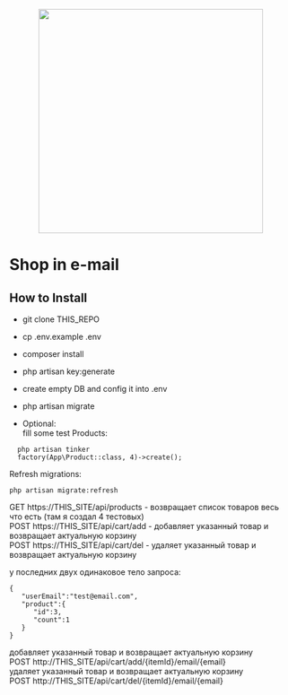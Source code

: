 <p align="center"><img src="https://res.cloudinary.com/dtfbvvkyp/image/upload/v1566331377/laravel-logolockup-cmyk-red.svg" width="400"></p>

# Shop in e-mail

## How to Install

- git clone THIS_REPO
- cp .env.example .env
- composer install
- php artisan key:generate
- create empty DB and config it into .env
- php artisan migrate


  
- Optional:  
    fill some test Products:
```
  php artisan tinker  
  factory(App\Product::class, 4)->create();  
```


Refresh migrations:
```
php artisan migrate:refresh
```



GET https://THIS_SITE/api/products - возвращает список товаров весь что есть (там я создал 4 тестовых)  
POST https://THIS_SITE/api/cart/add - добавляет указанный товар и возвращает актуальную корзину  
POST https://THIS_SITE/api/cart/del - удаляет указанный товар и возвращает актуальную корзину  
  
у последних двух одинаковое тело запроса:  
```
{
   "userEmail":"test@email.com",
   "product":{
      "id":3,
      "count":1
   }
}
```
добавляет указанный товар и возвращает актуальную корзину    
POST http://THIS_SITE/api/cart/add/{itemId}/email/{email}  
удаляет указанный товар и возвращает актуальную корзину  
POST http://THIS_SITE/api/cart/del/{itemId}/email/{email}

